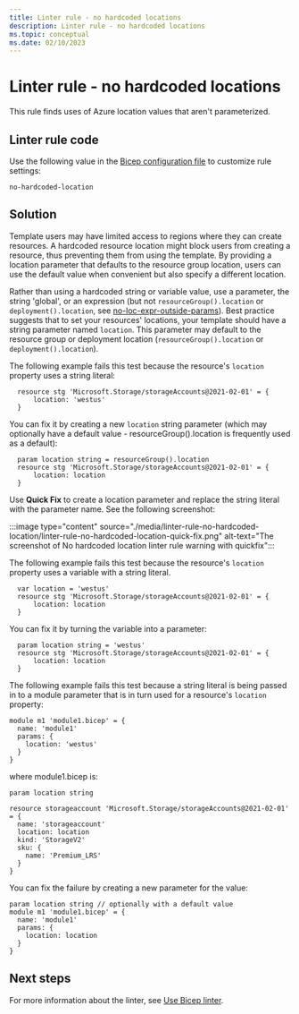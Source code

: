 ```yaml
---
title: Linter rule - no hardcoded locations
description: Linter rule - no hardcoded locations
ms.topic: conceptual
ms.date: 02/10/2023
---
```


# Linter rule - no hardcoded locations

This rule finds uses of Azure location values that aren't parameterized.

## Linter rule code

Use the following value in the [Bicep configuration file](bicep-config-linter.md) to customize rule settings:

`no-hardcoded-location`

## Solution

Template users may have limited access to regions where they can create resources. A hardcoded resource location might block users from creating a resource, thus preventing them from using the template. By providing a location parameter that defaults to the resource group location, users can use the default value when convenient but also specify a different location.

Rather than using a hardcoded string or variable value, use a parameter, the string 'global', or an expression (but not `resourceGroup().location` or `deployment().location`, see [no-loc-expr-outside-params](./linter-rule-no-loc-expr-outside-params.md)). Best practice suggests that to set your resources' locations, your template should have a string parameter named `location`. This parameter may default to the resource group or deployment location (`resourceGroup().location` or `deployment().location`).

The following example fails this test because the resource's `location` property uses a string literal:

```bicep
  resource stg 'Microsoft.Storage/storageAccounts@2021-02-01' = {
      location: 'westus'
  }
```

You can fix it by creating a new `location` string parameter (which may optionally have a default value - resourceGroup().location is frequently used as a default):

```bicep
  param location string = resourceGroup().location
  resource stg 'Microsoft.Storage/storageAccounts@2021-02-01' = {
      location: location
  }
```

Use **Quick Fix** to create a location parameter and replace the string literal with the parameter name. See the following screenshot:

:::image type="content" source="./media/linter-rule-no-hardcoded-location/linter-rule-no-hardcoded-location-quick-fix.png" alt-text="The screenshot of No hardcoded location linter rule warning with quickfix":::

The following example fails this test because the resource's `location` property uses a variable with a string literal.

```bicep
  var location = 'westus'
  resource stg 'Microsoft.Storage/storageAccounts@2021-02-01' = {
      location: location
  }
```

You can fix it by turning the variable into a parameter:

```bicep
  param location string = 'westus'
  resource stg 'Microsoft.Storage/storageAccounts@2021-02-01' = {
      location: location
  }
```

The following example fails this test because a string literal is being passed in to a module parameter that is in turn used for a resource's `location` property:

```bicep
module m1 'module1.bicep' = {
  name: 'module1'
  params: {
    location: 'westus'
  }
}
```

where module1.bicep is:

```bicep
param location string

resource storageaccount 'Microsoft.Storage/storageAccounts@2021-02-01' = {
  name: 'storageaccount'
  location: location
  kind: 'StorageV2'
  sku: {
    name: 'Premium_LRS'
  }
}
```

You can fix the failure by creating a new parameter for the value:

```bicep
param location string // optionally with a default value
module m1 'module1.bicep' = {
  name: 'module1'
  params: {
    location: location
  }
}
```

## Next steps

For more information about the linter, see [Use Bicep linter](./linter.md).
